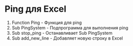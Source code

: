 # Ping для Excel

1. Function Ping - Функция для ping
2. Sub PingSystem - Подпрограмма для выполнения ping
3. Sub stop_ping - Останавливает Sub PingSystem
4. Sub add_new_line - Добавляет новую строку в Excel
